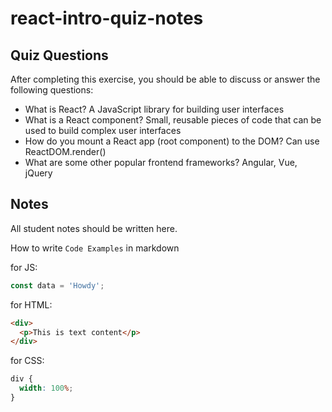 # react-intro-quiz-notes

## Quiz Questions

After completing this exercise, you should be able to discuss or answer the following questions:

- What is React?
  A JavaScript library for building user interfaces
- What is a React component?
  Small, reusable pieces of code that can be used to build complex user interfaces
- How do you mount a React app (root component) to the DOM?
  Can use ReactDOM.render()
- What are some other popular frontend frameworks?
  Angular, Vue, jQuery

## Notes

All student notes should be written here.

How to write `Code Examples` in markdown

for JS:

```javascript
const data = 'Howdy';
```

for HTML:

```html
<div>
  <p>This is text content</p>
</div>
```

for CSS:

```css
div {
  width: 100%;
}
```
